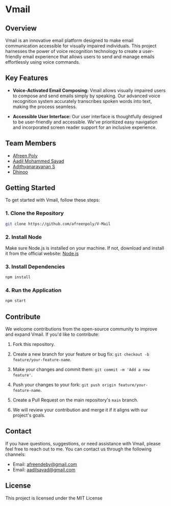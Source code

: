 # Vmail

## Overview

Vmail is an innovative email platform designed to make email communication accessible for visually impaired individuals. This project harnesses the power of voice recognition technology to create a user-friendly email experience that allows users to send and manage emails effortlessly using voice commands.

## Key Features

- **Voice-Activated Email Composing:** Vmail allows visually impaired users to compose and send emails simply by speaking. Our advanced voice recognition system accurately transcribes spoken words into text, making the process seamless.

- **Accessible User Interface:** Our user interface is thoughtfully designed to be user-friendly and accessible. We've prioritized easy navigation and incorporated screen reader support for an inclusive experience.

## Team Members

- [Afreen Poly](https://github.com/afreenpoly)
- [Aadil Mohammed Sayad](https://github.com/aadilsayad)
- [Adithyanarayanan S](https://github.com/1ce-one)
- [Dhinoo](https://github.com/Dhinuku)
  
## Getting Started

To get started with Vmail, follow these steps:

### 1. Clone the Repository

```bash
git clone https://github.com/afreenpoly/V-Mail
```
### 2. Install Node
  Make sure Node.js is installed on your machine. If not, download and install it from the official website: [Node.js](https://nodejs.org/en)
### 3. Install Dependencies
```bash
npm install
```
### 4. Run the Application
```bash
npm start
```

## Contribute

We welcome contributions from the open-source community to improve and expand Vmail. If you'd like to contribute:

1. Fork this repository.

2. Create a new branch for your feature or bug fix: `git checkout -b feature/your-feature-name`.

3. Make your changes and commit them: `git commit -m 'Add a new feature'`.

4. Push your changes to your fork: `git push origin feature/your-feature-name`.

5. Create a Pull Request on the main repository's `main` branch.

6. We will review your contribution and merge it if it aligns with our project's goals.

## Contact

If you have questions, suggestions, or need assistance with Vmail, please feel free to reach out to me. You can contact us through the following channels:

- Email: afreendeby@gmail.com
- Email: aadilsayad@gmail.com

## License

This project is licensed under the MIT License 
